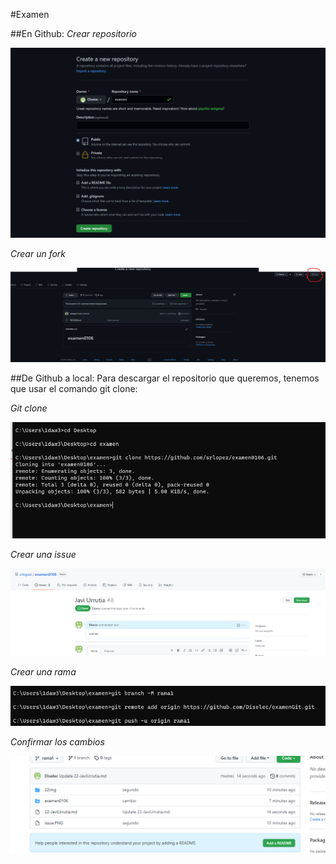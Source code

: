 #Examen

##En Github:
*Crear repositorio*

![image info](22img/repo.png)

*Crear un fork*

![image info](22img/fork.png)

##De Github a local:
Para descargar el repositorio que queremos, tenemos que usar el comando git clone:

*Git clone*

![image info](22img/clone.PNG)

*Crear una issue*

![image info](22img/issue.PNG)

*Crear una rama*

![image info](22img/rama.PNG)

*Confirmar los cambios*

![image info](22img/cambios.PNG)